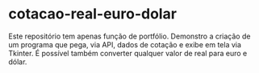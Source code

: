# cotacao-real-euro-dolar
Este repositório tem apenas função de portfólio. Demonstro a criação de um programa que pega, via API, dados de cotação e exibe em tela via Tkinter. É possível também converter qualquer valor de real para euro e dólar.
